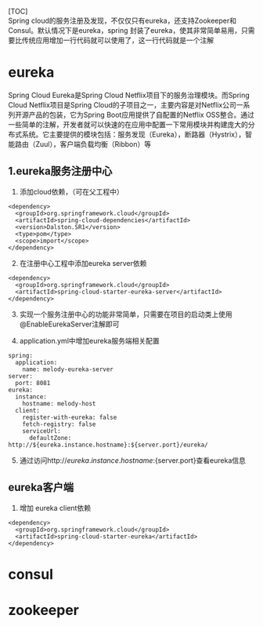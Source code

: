 [TOC]  
Spring cloud的服务注册及发现，不仅仅只有eureka，还支持Zookeeper和Consul。默认情况下是eureka，spring 封装了eureka，使其非常简单易用，只需要比传统应用增加一行代码就可以使用了，这一行代码就是一个注解
# eureka
Spring Cloud Eureka是Spring Cloud Netflix项目下的服务治理模块。而Spring Cloud Netflix项目是Spring Cloud的子项目之一，主要内容是对Netflix公司一系列开源产品的包装，它为Spring Boot应用提供了自配置的Netflix OSS整合。通过一些简单的注解，开发者就可以快速的在应用中配置一下常用模块并构建庞大的分布式系统。它主要提供的模块包括：服务发现（Eureka），断路器（Hystrix），智能路由（Zuul），客户端负载均衡（Ribbon）等

## 1.eureka服务注册中心
1. 添加cloud依赖，（可在父工程中）
```
<dependency>
  <groupId>org.springframework.cloud</groupId>
  <artifactId>spring-cloud-dependencies</artifactId>
  <version>Dalston.SR1</version>
  <type>pom</type>
  <scope>import</scope>
</dependency>
```
2. 在注册中心工程中添加eureka server依赖
```
<dependency>
  <groupId>org.springframework.cloud</groupId>
  <artifactId>spring-cloud-starter-eureka-server</artifactId>
</dependency>
```
3. 实现一个服务注册中心的功能非常简单，只需要在项目的启动类上使用@EnableEurekaServer注解即可

4. application.yml中增加eureka服务端相关配置  
```
spring:  
  application:  
    name: melody-eureka-server  
server:  
  port: 8081  
eureka:  
  instance:  
    hostname: melody-host  
  client:  
    register-with-eureka: false  
    fetch-registry: false  
    serviceUrl: 
      defaultZone: http://${eureka.instance.hostname}:${server.port}/eureka/
```    
5. 通过访问http://${eureka.instance.hostname}:${server.port}查看eureka信息

## eureka客户端
1. 增加 eureka client依赖
```
<dependency>
  <groupId>org.springframework.cloud</groupId>
  <artifactId>spring-cloud-starter-eureka</artifactId>
</dependency>
```



# consul
# zookeeper
